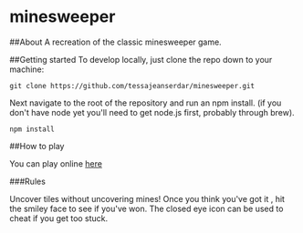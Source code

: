 # minesweeper

##About
A recreation of the classic minesweeper game.

##Getting started
To develop locally, just clone the repo down to your machine:

```
git clone https://github.com/tessajeanserdar/minesweeper.git
```

Next navigate to the root of the repository and run an npm install.  (if you don't have node yet you'll need to get node.js first, probably through brew).

```
npm install
```
##How to play

You can play online [here](http://nameless-journey-16139.herokuapp.com/)

###Rules

Uncover tiles without uncovering mines! Once you think you've got it , hit the smiley face to see if you've won. The 
closed eye icon can be used to cheat if you get too stuck.
